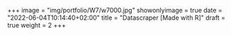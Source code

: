 +++
image = "img/portfolio/W7/w7000.jpg"
showonlyimage = true
date = "2022-06-04T10:14:40+02:00"
title = "Datascraper [Made with R]"
draft = true
weight = 2
+++

